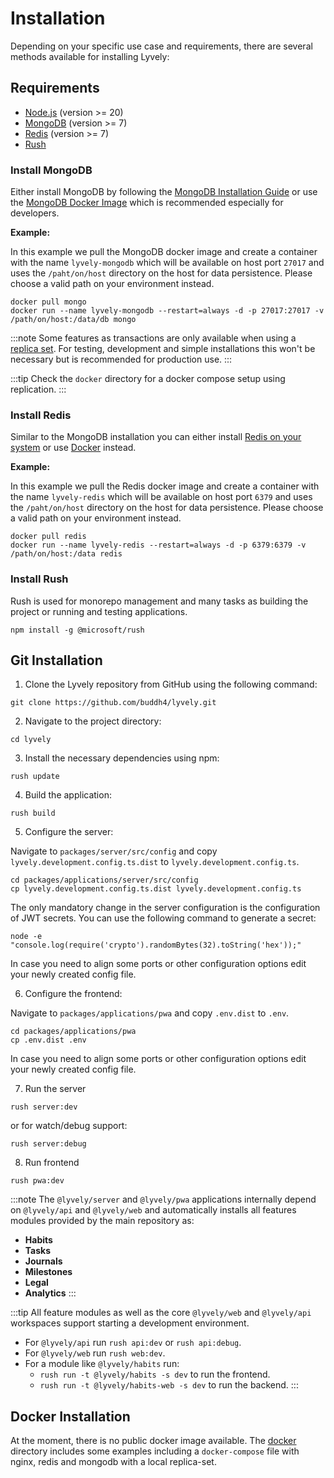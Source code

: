 ---
---

# Installation

Depending on your specific use case and requirements, there are several methods available for installing Lyvely:

## Requirements

- [Node.js](https://nodejs.org) (version >= 20)
- [MongoDB](https://www.mongodb.com) (version >= 7)
- [Redis](https://redis.io/) (version >= 7)
- [Rush](https://rushjs.io)

### Install MongoDB

Either install MongoDB by following the [MongoDB Installation Guide](https://www.mongodb.com/docs/manual/administration/install-community/)
or use the [MongoDB Docker Image](https://hub.docker.com/_/mongo) which
is recommended especially for developers.

**Example:**

In this example we pull the MongoDB docker image and create a container with the name `lyvely-mongodb` which will be
available on host port `27017` and uses the `/paht/on/host` directory on the host for data persistence. Please
choose a valid path on your environment instead.

```shell
docker pull mongo
docker run --name lyvely-mongodb --restart=always -d -p 27017:27017 -v /path/on/host:/data/db mongo
```

:::note
Some features as transactions are only available when using a [replica set](https://www.mongodb.com/docs/manual/replication/).
For testing, development and simple installations this won't be necessary but is recommended for production use.
:::

:::tip
Check the `docker` directory for a docker compose setup using replication.
:::

### Install Redis

Similar to the MongoDB installation you can either install [Redis on your system](https://redis.io/docs/install/install-redis/)
or use [Docker](https://hub.docker.com/_/redis) instead.

**Example:**

In this example we pull the Redis docker image and create a container with the name `lyvely-redis` which will be
available on host port `6379` and uses the `/paht/on/host` directory on the host for data persistence. Please
choose a valid path on your environment instead.

```shell
docker pull redis
docker run --name lyvely-redis --restart=always -d -p 6379:6379 -v /path/on/host:/data redis
```

### Install Rush

Rush is used for monorepo management and many tasks as building the project or running and testing applications.

```shell
npm install -g @microsoft/rush
```

## Git Installation

1. Clone the Lyvely repository from GitHub using the following command:

```shell
git clone https://github.com/buddh4/lyvely.git
```

2. Navigate to the project directory:

```shell
cd lyvely
```

3. Install the necessary dependencies using npm:

```shell
rush update
```

4. Build the application:

```shell
rush build
```

5. Configure the server:

Navigate to `packages/server/src/config` and copy `lyvely.development.config.ts.dist` to `lyvely.development.config.ts`.

```shell
cd packages/applications/server/src/config
cp lyvely.development.config.ts.dist lyvely.development.config.ts
```

The only mandatory change in the server configuration is the configuration of JWT secrets. 
You can use the following command to generate a secret:

```shell
node -e "console.log(require('crypto').randomBytes(32).toString('hex'));"
```

In case you need to align some ports or other configuration options edit your newly created config file.

6. Configure the frontend:

Navigate to `packages/applications/pwa` and copy `.env.dist` to `.env`.

```shell
cd packages/applications/pwa
cp .env.dist .env
```

In case you need to align some ports or other configuration options edit your newly created config file.

7. Run the server

```shell
rush server:dev
```

or for watch/debug support:

```shell
rush server:debug
```

8. Run frontend

```shell
rush pwa:dev
```

:::note
The `@lyvely/server` and `@lyvely/pwa` applications internally depend on `@lyvely/api` and `@lyvely/web` 
and automatically installs all features modules provided by the main repository as:
 - **Habits**
 - **Tasks**
 - **Journals**
 - **Milestones**
 - **Legal**
 - **Analytics**
:::

:::tip
All feature modules as well as the core `@lyvely/web` and `@lyvely/api` workspaces support starting a development
environment.

- For `@lyvely/api` run `rush api:dev` or `rush api:debug`.
- For `@lyvely/web` run `rush web:dev`.
- For a module like `@lyvely/habits` run:
  - `rush run -t @lyvely/habits -s dev` to run the frontend.
  - `rush run -t @lyvely/habits-web -s dev` to run the backend.
:::

## Docker Installation

At the moment, there is no public docker image available. The [docker](https://github.com/buddh4/lyvely/tree/main/docker) directory includes
some examples including a `docker-compose` file with nginx, redis and mongodb with a local replica-set.
